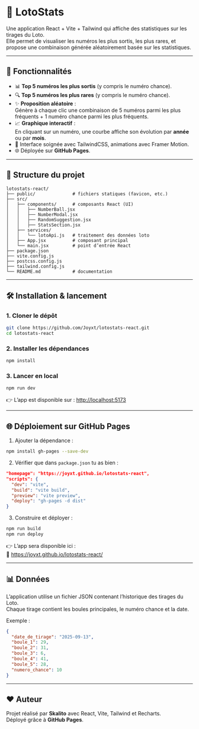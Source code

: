 # 🎉 LotoStats

Une application React + Vite + Tailwind qui affiche des statistiques sur les tirages du Loto.  
Elle permet de visualiser les numéros les plus sortis, les plus rares, et propose une combinaison générée aléatoirement basée sur les statistiques.

---

## 🚀 Fonctionnalités

- 📊 **Top 5 numéros les plus sortis** (y compris le numéro chance).  
- 🔍 **Top 5 numéros les plus rares** (y compris le numéro chance).  
- ✨ **Proposition aléatoire** :  
  Génère à chaque clic une combinaison de 5 numéros parmi les plus fréquents + 1 numéro chance parmi les plus fréquents.  
- 📈 **Graphique interactif** :  
  En cliquant sur un numéro, une courbe affiche son évolution par **année** ou par **mois**.  
- 🎨 Interface soignée avec TailwindCSS, animations avec Framer Motion.  
- 🌐 Déployée sur **GitHub Pages**.

---

## 📂 Structure du projet

```
lotostats-react/
├── public/              # fichiers statiques (favicon, etc.)
├── src/
│   ├── components/      # composants React (UI)
│   │   ├── NumberBall.jsx
│   │   ├── NumberModal.jsx
│   │   ├── RandomSuggestion.jsx
│   │   ├── StatsSection.jsx
│   ├── services/
│   │   └── lotoApi.js   # traitement des données loto
│   ├── App.jsx          # composant principal
│   └── main.jsx         # point d’entrée React
├── package.json
├── vite.config.js
├── postcss.config.js
├── tailwind.config.js
└── README.md            # documentation
```

---

## 🛠️ Installation & lancement

### 1. Cloner le dépôt
```bash
git clone https://github.com/Joyxt/lotostats-react.git
cd lotostats-react
```

### 2. Installer les dépendances
```bash
npm install
```

### 3. Lancer en local
```bash
npm run dev
```
👉 L’app est disponible sur : [http://localhost:5173](http://localhost:5173)

---

## 🌐 Déploiement sur GitHub Pages

1. Ajouter la dépendance :
```bash
npm install gh-pages --save-dev
```

2. Vérifier que dans `package.json` tu as bien :
```json
"homepage": "https://joyxt.github.io/lotostats-react",
"scripts": {
  "dev": "vite",
  "build": "vite build",
  "preview": "vite preview",
  "deploy": "gh-pages -d dist"
}
```

3. Construire et déployer :
```bash
npm run build
npm run deploy
```

👉 L’app sera disponible ici :  
🔗 https://joyxt.github.io/lotostats-react/

---

## 📊 Données

L’application utilise un fichier JSON contenant l’historique des tirages du Loto.  
Chaque tirage contient les boules principales, le numéro chance et la date.  

Exemple :
```json
{
  "date_de_tirage": "2025-09-13",
  "boule_1": 29,
  "boule_2": 31,
  "boule_3": 6,
  "boule_4": 41,
  "boule_5": 28,
  "numero_chance": 10
}
```

---

## ❤️ Auteur

Projet réalisé par **Skalito** avec React, Vite, Tailwind et Recharts.  
Déployé grâce à **GitHub Pages**.  

